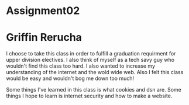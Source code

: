 # Assignment02
# Griffin Rerucha
I choose to take this class in order to fulfill a graduation requirment for upper division electives. I also think of myself as a tech savy guy who wouldn't find this class too hard. I also wanted to increase my understanding of the internet and the wold wide web. Also I felt this class would be easy and wouldn't bog me down too much!

Some things I've learned in this class is what cookies and dsn are. Some things I hope to learn is internet security and how to make a website.
